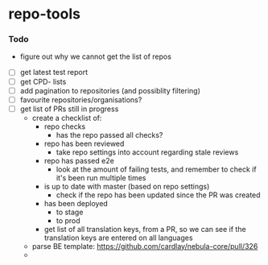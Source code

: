 # repo-tools

### Todo

- figure out why we cannot get the list of repos
- [ ] get latest test report
- [ ] get CPD- lists
- [ ] add pagination to repositories (and possiblity filtering)
- [ ] favourite repositories/organisations?
- [ ] get list of PRs still in progress
  - create a checklist of:
    - repo checks
      - has the repo passed all checks?
    - repo has been reviewed
      - take repo settings into account regarding stale reviews
    - repo has passed e2e
      - look at the amount of failing tests, and remember to check if it's been run multiple times
    - is up to date with master (based on repo settings)
      - check if the repo has been updated since the PR was created
    - has been deployed
      - to stage
      - to prod
    - get list of all translation keys, from a PR, so we can see if the translation keys are entered on all languages
  - parse BE template: https://github.com/cardlay/nebula-core/pull/326
  -
